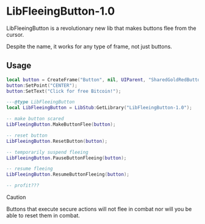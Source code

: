 # LibFleeingButton-1.0
LibFleeingButton is a revolutionary new lib that makes buttons flee from the cursor.

Despite the name, it works for any type of frame, not just buttons.

## Usage

```lua
local button = CreateFrame("Button", nil, UIParent, "SharedGoldRedButtonTemplate");
button:SetPoint("CENTER");
button:SetText("Click for free Bitcoin!");

---@type LibFleeingButton
local LibFleeingButton = LibStub:GetLibrary("LibFleeingButton-1.0");

-- make button scared
LibFleeingButton.MakeButtonFlee(button);

-- reset button
LibFleeingButton.ResetButton(button);

-- temporarily suspend fleeing
LibFleeingButton.PauseButtonFleeing(button);

-- resume fleeing
LibFleeingButton.ResumeButtonFleeing(button);

-- profit???
```

> [!CAUTION]
> Buttons that execute secure actions will not flee in combat nor will you be able to reset them in combat.
